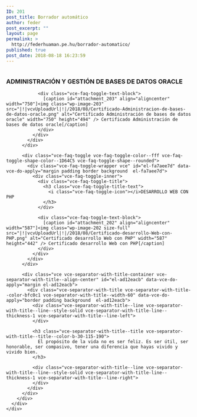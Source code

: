 ```yaml
---
ID: 201
post_title: Borrador automático
author: feder
post_excerpt: ""
layout: page
permalink: >
  http://federhuaman.pe.hu/borrador-automatico/
published: true
post_date: 2018-08-18 16:23:59
---
```

<!--vcv no format-->

<div class="vce-row-container">
  <div class="vce-row vce-row--col-gap-30 vce-row-columns--top vce-row-content--top" id="el-1faa1f1b" data-vce-do-apply="all el-1faa1f1b">
    <div class="vce-row-content" data-vce-element-content="true">
      <div class="vce-col vce-col--md-100p vce-col--xs-1 vce-col--xs-last vce-col--xs-first vce-col--sm-last vce-col--sm-first vce-col--md-last vce-col--lg-last vce-col--xl-last vce-col--md-first vce-col--lg-first vce-col--xl-first" id="el-55180c86" data-vce-do-apply="background border el-55180c86">
        <div class="vce-col-inner" data-vce-element-content="true" data-vce-do-apply="padding margin  el-55180c86">
        </div>
      </div>
    </div>
  </div>
</div>

<div class="vce-row-container">
  <div class="vce-row vce-row--col-gap-30 vce-row-columns--top vce-row-content--top" id="el-0659c0ff" data-vce-do-apply="all el-0659c0ff">
    <div class="vce-row-content" data-vce-element-content="true">
      <div class="vce-col vce-col--md-100p vce-col--xs-1 vce-col--xs-last vce-col--xs-first vce-col--sm-last vce-col--sm-first vce-col--md-last vce-col--lg-last vce-col--xl-last vce-col--md-first vce-col--lg-first vce-col--xl-first container" id="el-1511e167" data-vce-do-apply="background border el-1511e167">
        <div class="vce-col-inner" data-vce-element-content="true" data-vce-do-apply="padding margin  el-1511e167">
          <div class="vce-single-image-container container vce-single-image--align-left">
            <div class="vce vce-single-image-wrapper" id="el-3e99d19e" data-vce-do-apply="all el-3e99d19e">
              <figure><div class="vce-single-image-inner">
                <img class="vce-single-image" src="|!|vcvAssetsUploadUrl|!|elements/singleImage/singleImage/public/single-image.jpg" data-img-src="|!|vcvAssetsUploadUrl|!|elements/singleImage/singleImage/public/single-image.jpg" alt="" title="" />
              </div></figure>
            </div>
          </div>
        </div>
      </div>
    </div>
  </div>
</div>

<div class="vce-row-container">
  <div class="vce-row vce-row--col-gap-30 container vce-row-columns--top vce-row-content--top" id="el-64bdf391" data-vce-do-apply="all el-64bdf391">
    <div class="vce-row-content" data-vce-element-content="true">
      <div class="vce-col vce-col--md-100p vce-col--xs-1 vce-col--xs-last vce-col--xs-first vce-col--sm-last vce-col--sm-first vce-col--md-last vce-col--lg-last vce-col--xl-last vce-col--md-first vce-col--lg-first vce-col--xl-first container" id="el-812ed79f" data-vce-do-apply="background border el-812ed79f">
        <div class="vce-col-inner" data-vce-element-content="true" data-vce-do-apply="padding margin  el-812ed79f">
          <div class="vce-faq-toggle vce-faq-toggle-color--fff vce-faq-toggle-shape-color--1D64C5 vce-faq-toggle-shape--rounded">
            <div class="vce-faq-toggle-wrapper vce" id="el-6439ce80" data-vce-do-apply="margin padding border background  el-6439ce80">
              <div class="vce-faq-toggle-inner">
                <div class="vce-faq-toggle-title">
                  <h3 class="vce-faq-toggle-title-text">
                    <i class="vce-faq-toggle-icon"></i>ADMINISTRACIÓN Y GESTIÓN DE BASES DE DATOS ORACLE
                  </h3>
                </div>
                
                <div class="vce-faq-toggle-text-block">
                  [caption id="attachment_203" align="aligncenter" width="750"]<img class="wp-image-203" src="|!|vcvUploadUrl|!|/2018/08/Certificado-Administracion-de-bases-de-datos-oracle.png" alt="Certificado Administración de bases de datos oracle" width="750" height="494" /> Certificado Administración de bases de datos oracle[/caption]
                </div>
              </div>
            </div>
          </div>
          
          <div class="vce-faq-toggle vce-faq-toggle-color--fff vce-faq-toggle-shape-color--1D64C5 vce-faq-toggle-shape--rounded">
            <div class="vce-faq-toggle-wrapper vce" id="el-fa7aee7d" data-vce-do-apply="margin padding border background  el-fa7aee7d">
              <div class="vce-faq-toggle-inner">
                <div class="vce-faq-toggle-title">
                  <h3 class="vce-faq-toggle-title-text">
                    <i class="vce-faq-toggle-icon"></i>DESARROLLO WEB CON PHP
                  </h3>
                </div>
                
                <div class="vce-faq-toggle-text-block">
                  [caption id="attachment_202" align="aligncenter" width="587"]<img class="wp-image-202 size-full" src="|!|vcvUploadUrl|!|/2018/08/Certificado-desarrollo-Web-con-PHP.png" alt="Certificado desarrollo Web con PHP" width="587" height="442" /> Certificado desarrollo Web con PHP[/caption]
                </div>
              </div>
            </div>
          </div>
          
          <div class="vce vce-separator-with-title-container vce-separator-with-title--align-center" id="el-ad12eacb" data-vce-do-apply="margin el-ad12eacb">
            <div class="vce-separator-with-title vce-separator-with-title--color-bfc0c1 vce-separator-with-title--width-60" data-vce-do-apply="border padding background  el-ad12eacb">
              <div class="vce-separator-with-title--line vce-separator-with-title--line--style-solid vce-separator-with-title-line--thickness-1 vce-separator-with-title--line-left">
              </div>
              
              <h3 class="vce-separator-with-title--title vce-separator-with-title--title--color-b-30-115-190">
                El propósito de la vida no es ser feliz. Es ser útil, ser honorable, ser compasivo, tener una diferencia que hayas vivido y vivido bien.
              </h3>
              
              <div class="vce-separator-with-title--line vce-separator-with-title--line--style-solid vce-separator-with-title-line--thickness-1 vce-separator-with-title--line-right">
              </div>
            </div>
          </div>
        </div>
      </div>
    </div>
  </div>
</div>

<!--vcv no format-->